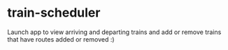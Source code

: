 # train-scheduler

Launch app to view arriving and departing trains and add or remove trains that have routes added or removed :)
